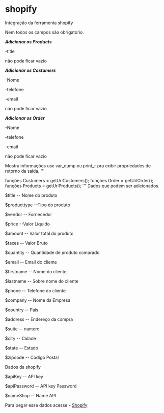 # shopify

Integração da ferramenta shopify

Nem todos os campos são obrigatorio.

***Adicionar os Products***

-title

não pode ficar vazio

***Adicionar os Costumers***

-Nome

-telefone 

-email 

não pode ficar vazio

***Adicionar os Order***

-Nome

-telefone 

-email 

não pode ficar vazio

Mostra informações use var_dump ou print_r pra exibir propriedades de retorno da saída.
'''

funções Costumers = getUrlCustomers();
funções Order     = getUrlOrder();
funções Products  = getUrlProducts();
'''
Dados que podem ser adicionados.

$title       -- Nome do produto

$producttype --Tipo do produto

$vendor      -- Fornecedor 

$price       --Valor Líquido 

$amount      -- Valor total do produto

$taxes       -- Valor Bruto 

$quantity    -- Quantidade de produto comprado

$email       -- Email do cliente

$firstname   -- Nome do cliente

$lastname    -- Sobre nome do cliente

$phone       -- Telefone do cliente

$company     -- Nome da Empresa

$country     -- País

$address     -- Endereço da compra

$suite       -- numero

$city        -- Cidade

$state       -- Estado

$zipcode     -- Codigo Postal

Dados da shopify

$apiKey       -- API key

$apiPassword  -- API key Password

$nameShop     -- Name API

Para pegar esse dados acesse - [Shopify](https://zicpay-com-br.myshopify.com/admin/apps/private)
